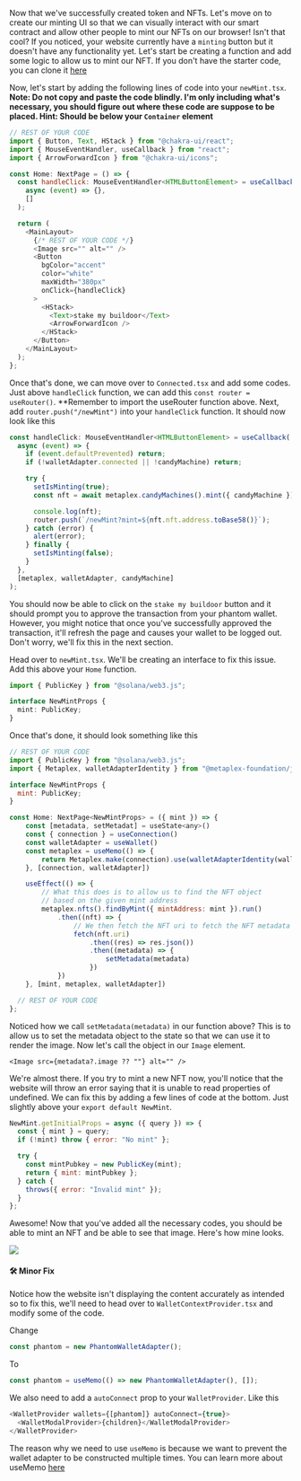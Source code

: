 
Now that we've successfully created token and NFTs. Let's move on to create our minting UI so that we can visually interact with our smart contract and allow other people to mint our NFTs on our browser! Isn't that cool? If you noticed, your website currently have a `minting` button but it doesn't have any functionality yet. Let's start be creating a function and add some logic to allow us to mint our NFT. If you don't have the starter code, you can clone it [here](https://github.com/buildspace/buildspace-buildoors/tree/solution-core-2-candy-machine)

Now, let's start by adding the following lines of code into your `newMint.tsx`. **Note: Do not copy and paste the code blindly. I'm only including what's necessary, you should figure out where these code are suppose to be placed. Hint: Should be below your `Container` element**

```javascript
// REST OF YOUR CODE
import { Button, Text, HStack } from "@chakra-ui/react";
import { MouseEventHandler, useCallback } from "react";
import { ArrowForwardIcon } from "@chakra-ui/icons";

const Home: NextPage = () => {
  const handleClick: MouseEventHandler<HTMLButtonElement> = useCallback(
    async (event) => {},
    []
  );

  return (
    <MainLayout>
      {/* REST OF YOUR CODE */}
      <Image src="" alt="" />
      <Button
        bgColor="accent"
        color="white"
        maxWidth="380px"
        onClick={handleClick}
      >
        <HStack>
          <Text>stake my buildoor</Text>
          <ArrowForwardIcon />
        </HStack>
      </Button>
    </MainLayout>
  );
};
```

Once that's done, we can move over to `Connected.tsx` and add some codes. Just above `handleClick` function, we can add this `const router = useRouter()`. \*\*Remember to import the useRouter function above. Next, add `router.push("/newMint")` into your `handleClick` function. It should now look like this

```javascript
const handleClick: MouseEventHandler<HTMLButtonElement> = useCallback(
  async (event) => {
    if (event.defaultPrevented) return;
    if (!walletAdapter.connected || !candyMachine) return;

    try {
      setIsMinting(true);
      const nft = await metaplex.candyMachines().mint({ candyMachine }).run();

      console.log(nft);
      router.push(`/newMint?mint=${nft.nft.address.toBase58()}`);
    } catch (error) {
      alert(error);
    } finally {
      setIsMinting(false);
    }
  },
  [metaplex, walletAdapter, candyMachine]
);
```

You should now be able to click on the `stake my buildoor` button and it should prompt you to approve the transaction from your phantom wallet. However, you might notice that once you've successfully approved the transaction, it'll refresh the page and causes your wallet to be logged out. Don't worry, we'll fix this in the next section.

Head over to `newMint.tsx`. We'll be creating an interface to fix this issue. Add this above your `Home` function.

```typescript
import { PublicKey } from "@solana/web3.js";

interface NewMintProps {
  mint: PublicKey;
}
```

Once that's done, it should look something like this

```javascript
// REST OF YOUR CODE
import { PublicKey } from "@solana/web3.js";
import { Metaplex, walletAdapterIdentity } from "@metaplex-foundation/js";

interface NewMintProps {
  mint: PublicKey;
}

const Home: NextPage<NewMintProps> = ({ mint }) => {
    const [metadata, setMetadat] = useState<any>()
    const { connection } = useConnection()
    const walletAdapter = useWallet()
    const metaplex = useMemo(() => {
        return Metaplex.make(connection).use(walletAdapterIdentity(walletAdapter))
    }, [connection, walletAdapter])

    useEffect(() => {
        // What this does is to allow us to find the NFT object
        // based on the given mint address
        metaplex.nfts().findByMint({ mintAddress: mint }).run()
            .then((nft) => {
                // We then fetch the NFT uri to fetch the NFT metadata
                fetch(nft.uri)
                    .then((res) => res.json())
                    .then((metadata) => {
                        setMetadata(metadata)
                    })
            })
    }, [mint, metaplex, walletAdapter])

  // REST OF YOUR CODE
};
```

Noticed how we call `setMetadata(metadata)` in our function above? This is to allow us to set the metadata object to the state so that we can use it to render the image. Now let's call the object in our `Image` element.

`<Image src={metadata?.image ?? ""} alt="" />`

We're almost there. If you try to mint a new NFT now, you'll notice that the website will throw an error saying that it is unable to read properties of undefined. We can fix this by adding a few lines of code at the bottom. Just slightly above your `export default NewMint`.

```javascript
NewMint.getInitialProps = async ({ query }) => {
  const { mint } = query;
  if (!mint) throw { error: "No mint" };

  try {
    const mintPubkey = new PublicKey(mint);
    return { mint: mintPubkey };
  } catch {
    throws({ error: "Invalid mint" });
  }
};
```

Awesome! Now that you've added all the necessary codes, you should be able to mint an NFT and be able to see that image. Here's how mine looks.

![](https://i.imgur.com/rXICsaQ.png)

#### 🛠️ Minor Fix
Notice how the website isn't displaying the content accurately as intended so to fix this, we'll need to head over to `WalletContextProvider.tsx` and modify some of the code.

Change

```javascript
const phantom = new PhantomWalletAdapter();
```

To

```javascript
const phantom = useMemo(() => new PhantomWalletAdapter(), []);
```

We also need to add a `autoConnect` prop to your `WalletProvider`. Like this

```javascript
<WalletProvider wallets={[phantom]} autoConnect={true}>
  <WalletModalProvider>{children}</WalletModalProvider>
</WalletProvider>
```

The reason why we need to use `useMemo` is because we want to prevent the wallet adapter to be constructed multiple times. You can learn more about useMemo [here](https://reactjs.org/docs/hooks-reference.html#usememo)
